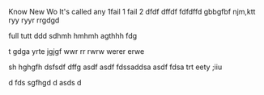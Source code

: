 Know
New
Wo
It's called any 
1fail 1
 fail 2
dfdf
dffdf
fdfdffd
gbbgfbf
njm,ktt
ryy
ryyr
rrgdgd

full
tutt
ddd
sdhmh
hmhmh
agthhh
fdg

t
gdga
yrte
jgjgf
wwr rr
rwrw
werer
erwe

sh
hghgfh
dsfsdf
dffg
asdf
asdf
fdssaddsa
asdf
fdsa
trt
eety
;iiu

d
fds
sgfhgd
d
asds
d



